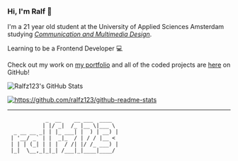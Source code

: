 ### Hi, I'm Ralf :rocket:

I'm a 21 year old student at the University of Applied Sciences Amsterdam studying *<a href="https://www.cmd-amsterdam.nl/" target="_blank">Communication and Multimedia Design</a>*.


Learning to be a Frontend Developer 💻

Check out my work on <a href="https://ralfzonneveld.com/" target="_blank" >my portfolio</a> and all of the coded projects are <a href="https://github.com/ralfz123?tab=repositories" target="_blank">here</a> on GitHub!

<img alt="Ralfz123's GitHub Stats" src="https://github-readme-stats.vercel.app/api?username=ralfz123&show_icons=true&hide_border=true">

<p>
<!--   <img align="left" width="420" height="165" src="https://github-readme-stats.vercel.app/api?username=RowinRuizendaal&show_icons=true&title_color=00a994&icon_color=f63f63&text_color=9f9f9f&bg_color=1a1f2b" alt="https://github.com/RowinRuizendaal/github-readme-stats"> -->
  
  <a href="https://github.com/ralfz123/github-readme-stats">
      <img align="center" src="https://github-readme-stats.vercel.app/api/top-langs/?username=ralfz123&layout=compact&title_color=00a994&text_color=9f9f9f&bg_color=ffffff" alt="https://github.com/ralfz123/github-readme-stats">
  </a>
</p>

***
```
            _  __    __ ___  ____  
           | |/ _|  /_ |__ \|___ \ 
  _ __ __ _| | |_ ___| |  ) | __) |
 | '__/ _` | |  _|_  / | / / |__ < 
 | | | (_| | | |  / /| |/ /_ ___) |
 |_|  \__,_|_|_| /___|_|____|____/ 
```



